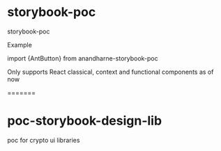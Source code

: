 

# storybook-poc
storybook-poc

Example

import {AntButton} from anandharne-storybook-poc

Only supports React classical, context and functional components as of now

=======
# poc-storybook-design-lib
poc for crypto ui libraries

